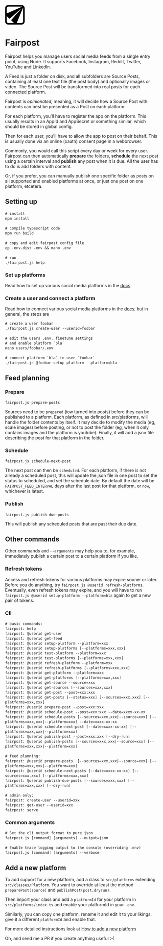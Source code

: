 
<img src="https://github.com/commonpike/fairpost/raw/main/public/fairpost-icon.png" width="64" height="64">

# Fairpost

Fairpost helps you manage users social media feeds from a single 
entry point, using Node. It supports Facebook, Instagram, 
Reddit, Twitter, YouTube and LinkedIn.

A Feed is just a folder on disk, and all subfolders are Source Posts, 
containing at least one text file (the post body) and 
optionally images or video. The Source Post will be transformed
into real posts for each connected platform.

Fairpost is *opinionated*, meaning, it will decide
how a Source Post with contents can best be presented
as a Post on each platform. 

For each platform, you'll have to register the app on the
platform. This usually results in an AppId and AppSecret or 
something similar, which should be stored in global config.

Then for each user, you'll have to allow the app to
post on their behalf. This is usually done via an
online (oauth) consent page in a webbrowser.

Commonly, you would call this script every day or week
for every user. Fairpost can then automatically **prepare** the folders,
**schedule** the next post using a certain interval and 
**publish** any post when it is due. All the user has to do is 
add folders with content.

Or, if you prefer, you can manually publish one
specific folder as posts on all supported and enabled 
platforms at once, or just one post on one platform,
etcetera.


## Setting up 
```
# install
npm install

# compile typescript code
npm run build

# copy and edit fairpost config file
cp .env.dist .env && nano .env

# run
./fairpost.js help
```

### Set up platforms

Read how to set up various social media platforms in the [docs](docs).

### Create a user and connect a platform 

Read how to connect various social media platforms in the [docs](docs);
but in general, the steps are 

```
# create a user foobar
./fairpost.js create-user --userid=foobar

# edit the users .env, finetune settings
# and enable platform `bla`
nano users/foobar/.env

# connect platform `bla` to user `foobar`
./fairpost.js @foobar setup-platform --platform=bla

```

## Feed planning
### Prepare
```
fairpost.js prepare-posts
```
Sources need to be `prepared` (iow turned into posts)
before they can be published to a platform. 
Each platform, as defined in src/platforms, will 
handle the folder contents by itself. It may
decide to modify the media (eg, scale images) 
before posting, or not to post the folder (eg, 
when it only contains images and the platform 
is youtube). Finally, it will add a json file
describing the post for that platform in the 
folder.

### Schedule
```
fairpost.js schedule-next-post
```
The next post can then be `scheduled`. For each platform,
if there is not already a scheduled post, this will update
the json file in one post to set the status to scheduled, 
and set the schedule date. 
By default the date will be `FAIRPOST_FEED_INTERVAL` days 
after the last post for that platform, or `now`, whichever 
is latest.

### Publish
```
fairpost.js publish-due-posts
```
This will publish any scheduled posts that are past their due date.


## Other commands

Other commands and `--arguments`
may help you to, for example, immediately publish
a certain post to a certain platform if you like.

### Refresh tokens

Access and refresh tokens for various platforms may
expire sooner or later. Before you do anything, try
`fairpost.js @userid refresh-platforms`. Eventually, even
refresh tokens may expire, and you will have to run
`fairpost.js @userid setup-platform --platform=bla` again
to get a new pair of tokens.


### Cli

```
# basic commands:
fairpost: help
fairpost: @userid get-user
fairpost: @userid get-feed
fairpost: @userid setup-platform --platform=xxx
fairpost: @userid setup-platforms [--platforms=xxx,xxx]
fairpost: @userid test-platform --platform=xxx
fairpost: @userid test-platforms [--platforms=xxx,xxx]
fairpost: @userid refresh-platform --platform=xxx
fairpost: @userid refresh-platforms [--platforms=xxx,xxx]
fairpost: @userid get-platform --platform=xxx
fairpost: @userid get-platforms [--platforms=xxx,xxx]
fairpost: @userid get-source --source=xxx
fairpost: @userid get-sources [--sources=xxx,xxx]
fairpost: @userid get-post --post=xxx:xxx
fairpost: @userid get-posts [--status=xxx] [--sources=xxx,xxx] [--platforms=xxx,xxx] 
fairpost: @userid prepare-post --post=xxx:xxx
fairpost: @userid schedule-post --post=xxx:xxx --date=xxxx-xx-xx 
fairpost: @userid schedule-posts [--sources=xxx,xxx|--source=xxx] [--platforms=xxx,xxx|--platform=xxx] --date=xxxx-xx-xx
fairpost: @userid schedule-next-post [--date=xxxx-xx-xx] [--platforms=xxx,xxx|--platform=xxx] 
fairpost: @userid publish-post --post=xxx:xxx [--dry-run]
fairpost: @userid publish-posts [--sources=xxx,xxx|--source=xxx] [--platforms=xxx,xxx|--platform=xxx]

# feed planning:
fairpost: @userid prepare-posts  [--sources=xxx,xxx|--source=xxx] [--platforms=xxx,xxx|--platform=xxx]
fairpost: @userid schedule-next-posts [--date=xxxx-xx-xx] [--sources=xxx,xxx] [--platforms=xxx,xxx] 
fairpost: @userid publish-due-posts [--sources=xxx,xxx] [--platforms=xxx,xxx] [--dry-run]

# admin only:
fairpost: create-user --userid=xxx
fairpost: get-user --userid=xxx
fairpost: serve
```

### Common arguments 

```
# Set the cli output format to pure json
fairpost.js [command] [arguments] --output=json

# Enable trace logging output to the console (overriding .env)
fairpost.js [command] [arguments] --verbose

```


## Add a new platform

To add support for a new platform, add a class to `src/platforms`
extending `src/classes/Platform`. You want to override at least the
method `preparePost(source)` and  `publishPost(post,dryrun)`.

Then import your class and add a `platformId` for your platform 
in `src/platforms/index.ts` and enable your platformId in your `.env`.

Similarly, you can copy one platform, rename it and edit it to your
likings, give it a different `platformId` and enable that.

For more detailed instructions look at [How to add a new platform](./docs/NewPlatform.md)

Oh, and send me a PR if you create anything useful :-) 






